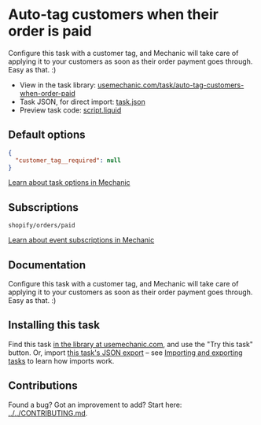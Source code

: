 # Auto-tag customers when their order is paid

Configure this task with a customer tag, and Mechanic will take care of applying it to your customers as soon as their order payment goes through. Easy as that. :)

* View in the task library: [usemechanic.com/task/auto-tag-customers-when-order-paid](https://usemechanic.com/task/auto-tag-customers-when-order-paid)
* Task JSON, for direct import: [task.json](../../tasks/auto-tag-customers-when-order-paid.json)
* Preview task code: [script.liquid](./script.liquid)

## Default options

```json
{
  "customer_tag__required": null
}
```

[Learn about task options in Mechanic](https://docs.usemechanic.com/article/471-task-options)

## Subscriptions

```liquid
shopify/orders/paid
```

[Learn about event subscriptions in Mechanic](https://docs.usemechanic.com/article/408-subscriptions)

## Documentation

Configure this task with a customer tag, and Mechanic will take care of applying it to your customers as soon as their order payment goes through. Easy as that. :)

## Installing this task

Find this task [in the library at usemechanic.com](https://usemechanic.com/task/auto-tag-customers-when-order-paid), and use the "Try this task" button. Or, import [this task's JSON export](../../tasks/auto-tag-customers-when-order-paid.json) – see [Importing and exporting tasks](https://docs.usemechanic.com/article/505-importing-and-exporting-tasks) to learn how imports work.

## Contributions

Found a bug? Got an improvement to add? Start here: [../../CONTRIBUTING.md](../../CONTRIBUTING.md).
